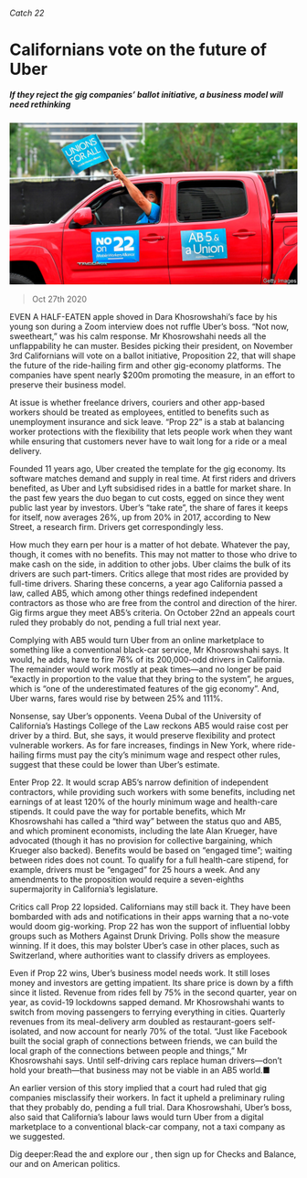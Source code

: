 ###### Catch 22

# Californians vote on the future of Uber 

##### If they reject the gig companies’ ballot initiative, a business model will need rethinking 

![image](images/20201031_WBP501_0.jpg) 

> Oct 27th 2020 

EVEN A HALF-EATEN apple shoved in Dara Khosrowshahi’s face by his young son during a Zoom interview does not ruffle Uber’s boss. “Not now, sweetheart,” was his calm response. Mr Khosrowshahi needs all the unflappability he can muster. Besides picking their president, on November 3rd Californians will vote on a ballot initiative, Proposition 22, that will shape the future of the ride-hailing firm and other gig-economy platforms. The companies have spent nearly $200m promoting the measure, in an effort to preserve their business model.

At issue is whether freelance drivers, couriers and other app-based workers should be treated as employees, entitled to benefits such as unemployment insurance and sick leave. “Prop 22” is a stab at balancing worker protections with the flexibility that lets people work when they want while ensuring that customers never have to wait long for a ride or a meal delivery.


Founded 11 years ago, Uber created the template for the gig economy. Its software matches demand and supply in real time. At first riders and drivers benefited, as Uber and Lyft subsidised rides in a battle for market share. In the past few years the duo began to cut costs, egged on since they went public last year by investors. Uber’s “take rate”, the share of fares it keeps for itself, now averages 26%, up from 20% in 2017, according to New Street, a research firm. Drivers get correspondingly less.

How much they earn per hour is a matter of hot debate. Whatever the pay, though, it comes with no benefits. This may not matter to those who drive to make cash on the side, in addition to other jobs. Uber claims the bulk of its drivers are such part-timers. Critics allege that most rides are provided by full-time drivers. Sharing these concerns, a year ago California passed a law, called AB5, which among other things redefined independent contractors as those who are free from the control and direction of the hirer. Gig firms argue they meet AB5’s criteria. On October 22nd an appeals court ruled they probably do not, pending a full trial next year.

Complying with AB5 would turn Uber from an online marketplace to something like a conventional black-car service, Mr Khosrowshahi says. It would, he adds, have to fire 76% of its 200,000-odd drivers in California. The remainder would work mostly at peak times—and no longer be paid “exactly in proportion to the value that they bring to the system”, he argues, which is “one of the underestimated features of the gig economy”. And, Uber warns, fares would rise by between 25% and 111%.

Nonsense, say Uber’s opponents. Veena Dubal of the University of California’s Hastings College of the Law reckons AB5 would raise cost per driver by a third. But, she says, it would preserve flexibility and protect vulnerable workers. As for fare increases, findings in New York, where ride-hailing firms must pay the city’s minimum wage and respect other rules, suggest that these could be lower than Uber’s estimate.

Enter Prop 22. It would scrap AB5’s narrow definition of independent contractors, while providing such workers with some benefits, including net earnings of at least 120% of the hourly minimum wage and health-care stipends. It could pave the way for portable benefits, which Mr Khosrowshahi has called a “third way” between the status quo and AB5, and which prominent economists, including the late Alan Krueger, have advocated (though it has no provision for collective bargaining, which Krueger also backed). Benefits would be based on “engaged time”; waiting between rides does not count. To qualify for a full health-care stipend, for example, drivers must be “engaged” for 25 hours a week. And any amendments to the proposition would require a seven-eighths supermajority in California’s legislature.

Critics call Prop 22 lopsided. Californians may still back it. They have been bombarded with ads and notifications in their apps warning that a no-vote would doom gig-working. Prop 22 has won the support of influential lobby groups such as Mothers Against Drunk Driving. Polls show the measure winning. If it does, this may bolster Uber’s case in other places, such as Switzerland, where authorities want to classify drivers as employees.

Even if Prop 22 wins, Uber’s business model needs work. It still loses money and investors are getting impatient. Its share price is down by a fifth since it listed. Revenue from rides fell by 75% in the second quarter, year on year, as covid-19 lockdowns sapped demand. Mr Khosrowshahi wants to switch from moving passengers to ferrying everything in cities. Quarterly revenues from its meal-delivery arm doubled as restaurant-goers self-isolated, and now account for nearly 70% of the total. “Just like Facebook built the social graph of connections between friends, we can build the local graph of the connections between people and things,” Mr Khosrowshahi says. Until self-driving cars replace human drivers—don’t hold your breath—that business may not be viable in an AB5 world.■

An earlier version of this story implied that a court had ruled that gig companies misclassify their workers. In fact it upheld a preliminary ruling that they probably do, pending a full trial. Dara Khosrowshahi, Uber’s boss, also said that California’s labour laws would turn Uber from a digital marketplace to a conventional black-car company, not a taxi company as we suggested.

Dig deeper:Read the  and explore our , then sign up for Checks and Balance, our  and  on American politics.

